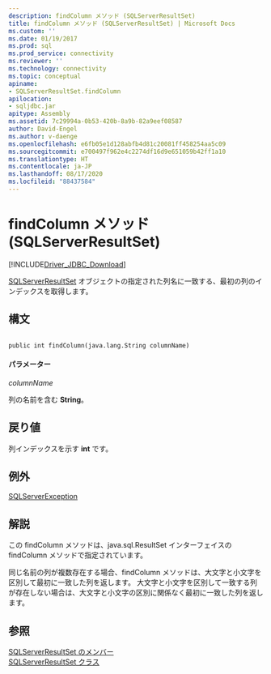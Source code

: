 ```yaml
---
description: findColumn メソッド (SQLServerResultSet)
title: findColumn メソッド (SQLServerResultSet) | Microsoft Docs
ms.custom: ''
ms.date: 01/19/2017
ms.prod: sql
ms.prod_service: connectivity
ms.reviewer: ''
ms.technology: connectivity
ms.topic: conceptual
apiname:
- SQLServerResultSet.findColumn
apilocation:
- sqljdbc.jar
apitype: Assembly
ms.assetid: 7c29994a-0b53-420b-8a9b-82a9eef08587
author: David-Engel
ms.author: v-daenge
ms.openlocfilehash: e6fb05e1d128abfb4d81c20081ff458254aa5c09
ms.sourcegitcommit: e700497f962e4c2274df16d9e651059b42ff1a10
ms.translationtype: HT
ms.contentlocale: ja-JP
ms.lasthandoff: 08/17/2020
ms.locfileid: "88437584"
---
```

# <a name="findcolumn-method-sqlserverresultset"></a>findColumn メソッド (SQLServerResultSet)
[!INCLUDE[Driver_JDBC_Download](../../../includes/driver_jdbc_download.md)]

  [SQLServerResultSet](../../../connect/jdbc/reference/sqlserverresultset-class.md) オブジェクトの指定された列名に一致する、最初の列のインデックスを取得します。  
  
## <a name="syntax"></a>構文  
  
```  
  
public int findColumn(java.lang.String columnName)  
```  
  
#### <a name="parameters"></a>パラメーター  
 *columnName*  
  
 列の名前を含む **String**。  
  
## <a name="return-value"></a>戻り値  
 列インデックスを示す **int** です。  
  
## <a name="exceptions"></a>例外  
 [SQLServerException](../../../connect/jdbc/reference/sqlserverexception-class.md)  
  
## <a name="remarks"></a>解説  
 この findColumn メソッドは、java.sql.ResultSet インターフェイスの findColumn メソッドで指定されています。  
  
 同じ名前の列が複数存在する場合、findColumn メソッドは、大文字と小文字を区別して最初に一致した列を返します。 大文字と小文字を区別して一致する列が存在しない場合は、大文字と小文字の区別に関係なく最初に一致した列を返します。  
  
## <a name="see-also"></a>参照  
 [SQLServerResultSet のメンバー](../../../connect/jdbc/reference/sqlserverresultset-members.md)   
 [SQLServerResultSet クラス](../../../connect/jdbc/reference/sqlserverresultset-class.md)  
  
  
